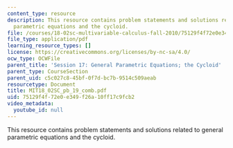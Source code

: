 ```yaml
---
content_type: resource
description: This resource contains problem statements and solutions related to general
  parametric equations and the cycloid.
file: /courses/18-02sc-multivariable-calculus-fall-2010/75129f4f72e0e349f26a10ff17c9fcb2_MIT18_02SC_pb_19_comb.pdf
file_type: application/pdf
learning_resource_types: []
license: https://creativecommons.org/licenses/by-nc-sa/4.0/
ocw_type: OCWFile
parent_title: 'Session 17: General Parametric Equations; the Cycloid'
parent_type: CourseSection
parent_uid: c5c027c8-45bf-0f7d-bc7b-9514c509aeab
resourcetype: Document
title: MIT18_02SC_pb_19_comb.pdf
uid: 75129f4f-72e0-e349-f26a-10ff17c9fcb2
video_metadata:
  youtube_id: null
---
```

This resource contains problem statements and solutions related to general parametric equations and the cycloid.